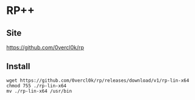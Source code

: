 # **RP++**

## **Site**

<https://github.com/0vercl0k/rp>

## **Install**

```
wget https://github.com/0vercl0k/rp/releases/download/v1/rp-lin-x64
chmod 755 ./rp-lin-x64
mv ./rp-lin-x64 /usr/bin
```